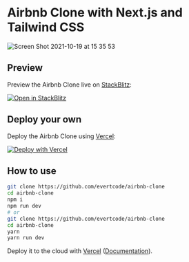 # Airbnb Clone with Next.js and Tailwind CSS 

![Screen Shot 2021-10-19 at 15 35 53](https://user-images.githubusercontent.com/3246481/137986710-e3e9610d-245b-466b-93b1-90760746a51a.png)

## Preview

Preview the Airbnb Clone live on [StackBlitz](http://stackblitz.com/):

[![Open in StackBlitz](https://developer.stackblitz.com/img/open_in_stackblitz.svg)](https://stackblitz.com/github/evertcode/airbnb-clone)

## Deploy your own

Deploy the Airbnb Clone using [Vercel](https://vercel.com?utm_source=github&utm_medium=readme&utm_campaign=next-example):

[![Deploy with Vercel](https://vercel.com/button)](https://vercel.com/new/git/external?repository-url=https://github.com/evertcode/airbnb-clone&project-name=evertcode-airbnb-clone&repository-name=evertcode-airbnb-clone)

## How to use

```bash
git clone https://github.com/evertcode/airbnb-clone
cd airbnb-clone
npm i
npm run dev
# or
git clone https://github.com/evertcode/airbnb-clone
cd airbnb-clone
yarn
yarn run dev
```

Deploy it to the cloud with [Vercel](https://vercel.com/new?utm_source=github&utm_medium=readme&utm_campaign=next-example) ([Documentation](https://nextjs.org/docs/deployment)).
